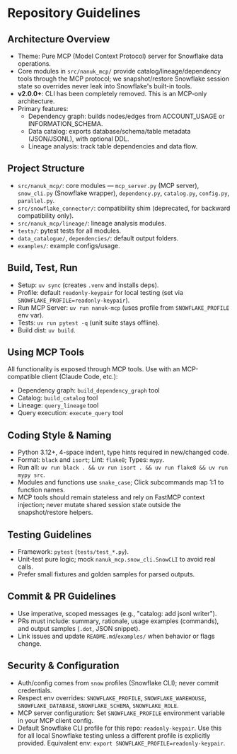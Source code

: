 # Repository Guidelines

## Architecture Overview
- Theme: Pure MCP (Model Context Protocol) server for Snowflake data operations.
- Core modules in `src/nanuk_mcp/` provide catalog/lineage/dependency tools
  through the MCP protocol; we snapshot/restore Snowflake session
  state so overrides never leak into Snowflake's built-in tools.
- **v2.0.0+**: CLI has been completely removed. This is an MCP-only architecture.
- Primary features:
  - Dependency graph: builds nodes/edges from ACCOUNT_USAGE or INFORMATION_SCHEMA.
  - Data catalog: exports database/schema/table metadata (JSON/JSONL), with optional DDL.
  - Lineage analysis: track table dependencies and data flow.

## Project Structure
- `src/nanuk_mcp/`: core modules — `mcp_server.py` (MCP server), `snow_cli.py` (Snowflake wrapper), `dependency.py`, `catalog.py`, `config.py`, `parallel.py`.
- `src/snowflake_connector/`: compatibility shim (deprecated, for backward compatibility only).
- `src/nanuk_mcp/lineage/`: lineage analysis modules.
- `tests/`: pytest tests for all modules.
- `data_catalogue/`, `dependencies/`: default output folders.
- `examples/`: example configs/usage.

## Build, Test, Run
- Setup: `uv sync` (creates `.venv` and installs deps).
- Profile: default `readonly-keypair` for local testing (set via `SNOWFLAKE_PROFILE=readonly-keypair`).
- Run MCP Server: `uv run nanuk-mcp` (uses profile from `SNOWFLAKE_PROFILE` env var).
- Tests: `uv run pytest -q` (unit suite stays offline).
- Build dist: `uv build`.

## Using MCP Tools
All functionality is exposed through MCP tools. Use with an MCP-compatible client (Claude Code, etc.):
- Dependency graph: `build_dependency_graph` tool
- Catalog: `build_catalog` tool
- Lineage: `query_lineage` tool
- Query execution: `execute_query` tool

## Coding Style & Naming
- Python 3.12+, 4-space indent, type hints required in new/changed code.
- Format: `black` and `isort`; Lint: `flake8`; Types: `mypy`.
- Run all: `uv run black . && uv run isort . && uv run flake8 && uv run mypy src`.
- Modules and functions use `snake_case`; Click subcommands map 1:1 to function names.
- MCP tools should remain stateless and rely on FastMCP context injection; never
  mutate shared session state outside the snapshot/restore helpers.

## Testing Guidelines
- Framework: `pytest` (`tests/test_*.py`).
- Unit-test pure logic; mock `nanuk_mcp.snow_cli.SnowCLI` to avoid real calls.
- Prefer small fixtures and golden samples for parsed outputs.

## Commit & PR Guidelines
- Use imperative, scoped messages (e.g., "catalog: add jsonl writer").
- PRs must include: summary, rationale, usage examples (commands), and output samples (`.dot`, JSON snippet).
- Link issues and update `README.md`/`examples/` when behavior or flags change.

## Security & Configuration
- Auth/config comes from `snow` profiles (Snowflake CLI); never commit credentials.
- Respect env overrides: `SNOWFLAKE_PROFILE`, `SNOWFLAKE_WAREHOUSE`, `SNOWFLAKE_DATABASE`, `SNOWFLAKE_SCHEMA`, `SNOWFLAKE_ROLE`.
- MCP server configuration: Set `SNOWFLAKE_PROFILE` environment variable in your MCP client config.
- Default Snowflake CLI profile for this repo: `readonly-keypair`. Use this for all local Snowflake testing unless a different profile is explicitly provided. Equivalent env: `export SNOWFLAKE_PROFILE=readonly-keypair`.
